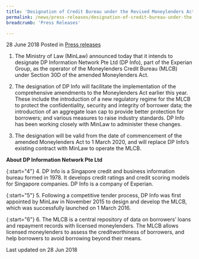 ```yaml
---
title: 'Designation of Credit Bureau under the Revised Moneylenders Act'
permalink: /news/press-releases/designation-of-credit-bureau-under-the-revised-moneylenders-act
breadcrumb: 'Press Releases'

---
```



28 June 2018 Posted in [Press releases](/news/press-releases)

1. The Ministry of Law (MinLaw) announced today that it intends to designate DP Information Network Pte Ltd (DP Info), part of the Experian Group, as the operator of the Moneylenders Credit Bureau (MLCB) under Section 30D of the amended Moneylenders Act.

2. The designation of DP Info will facilitate the implementation of the comprehensive amendments to the Moneylenders Act earlier this year. These include the introduction of a new regulatory regime for the MLCB to protect the confidentiality, security and integrity of borrower data; the introduction of an aggregate loan cap to provide better protection for borrowers; and various measures to raise industry standards. DP Info has been working closely with MinLaw to administer these changes.

3. The designation will be valid from the date of commencement of the amended Moneylenders Act to 1 March 2020, and will replace DP Info’s existing contract with MinLaw to operate the MLCB.

**About DP Information Network Pte Ltd**

{:start="4"}
4. DP Info is a Singapore credit and business information bureau formed in 1978. It develops credit ratings and credit scoring models for Singapore companies. DP Info is a company of Experian.

{:start="5"}
5. Following a competitive tender process, DP Info was first appointed by MinLaw in November 2015 to design and develop the MLCB, which was successfully launched on 1 March 2016.

{:start="6"}
6. The MLCB is a central repository of data on borrowers’ loans and repayment records with licensed moneylenders. The MLCB allows licensed moneylenders to assess the creditworthiness of borrowers, and help borrowers to avoid borrowing beyond their means. 


<p class="right-side-updated">Last updated on 28 Jun 2018
</p>

